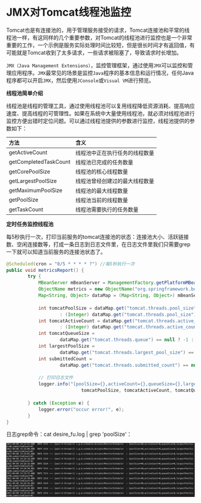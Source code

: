# JMX对Tomcat线程池监控

Tomcat也是有连接池的，用于管理服务接受的请求，Tomcat连接池和平常的线程池一样，有这同样的几个重要参数，对Tomcat的线程池进行监控也是一个非常重要的工作，一个示例是服务实际处理时间比较短，但是很长时间才有返回值，有可能就是Tomcat收到了太多请求，一些请求被阻塞了，导致请求时长增加。

`JMX（Java Management Extensions）`，监控管理框架，通过使用`JMX`可以监控和管理应用程序。`JMX`最常见的场景是监控`Java`程序的基本信息和运行情况，任何Java程序都可以开启`JMX`，然后使用`JConsole`或`Visual VM`进行预览。

**线程池简单介绍**

线程池是线程的管理工具，通过使用线程池可以复用线程降低资源消耗、提高响应速度、提高线程的可管理性。如果在系统中大量使用线程池，就必须对线程池进行监控方便出错时定位问题。可以通过线程池提供的参数进行监控，线程池提供的参数如下：

| 方法 | 含义 |
| :--- | :--- |
| getActiveCount | 线程池中正在执行任务的线程数量 |
| getCompletedTaskCount | 线程池已完成的任务数量 |
| getCorePoolSize | 线程池的核心线程数量 |
| getLargestPoolSize | 线程池曾经创建过的最大线程数量 |
| getMaximumPoolSize | 线程池的最大线程数量 |
| getPoolSize | 线程池当前的线程数量 |
| getTaskCount | 线程池需要执行的任务数量 |

**定时任务监控线程池**

每5秒执行一次，打印当前服务的tomcat连接池的状态：连接池大小、活跃链接数、空闲连接数等，打成一条日志到日志文件里，在日志文件里我们只需要grep一下就可以知道当前服务的连接池状态了。

```java
@Scheduled(cron = "0/5 * * * * ?") //每5秒执行一次
public void metricsReport() {
        try {
            MBeanServer mBeanServer = ManagementFactory.getPlatformMBeanServer();
            ObjectName metrics = new ObjectName("org.springframework.boot:type=Endpoint,name=metricsEndpoint");
            Map<String, Object> dataMap = (Map<String, Object>) mBeanServer.getAttribute(metrics, "Data");
        
            int tomcatPoolSize = dataMap.get("tomcat.threads.pool_size") == null ? -1
                    : (Integer) dataMap.get("tomcat.threads.pool_size");
            int tomcatActiveCount = dataMap.get("tomcat.threads.active_count") == null ? -1
                    : (Integer) dataMap.get("tomcat.threads.active_count");
            int tomcatQueueSize =
                    dataMap.get("tomcat.threads.queue") == null ? -1 : (Integer) dataMap.get("tomcat.threads.queue");
            int largestPoolSize =
                    dataMap.get("tomcat.threads.largest_pool_size") == null ? -1 : (Integer) dataMap.get("tomcat.threads.largest_pool_size");
            int submittedCount =
                    dataMap.get("tomcat.threads.submitted_count") == null ? -1 : (Integer) dataMap.get("tomcat.threads.submitted_count");
        
            // 打印日志文件
            logger.info("[poolSize={},activeCount={},queueSize={},largestPoolSize={},submittedCount={}]",
                            tomcatPoolSize, tomcatActiveCount, tomcatQueueSize,largestPoolSize,submittedCount);
        
        } catch (Exception e) {
            logger.error("occur error!", e);
        }
}
```

日志grep命令：cat desire\_fu.log \| grep 'poolSize'：

![](../.gitbook/assets/image%20%2884%29.png)





